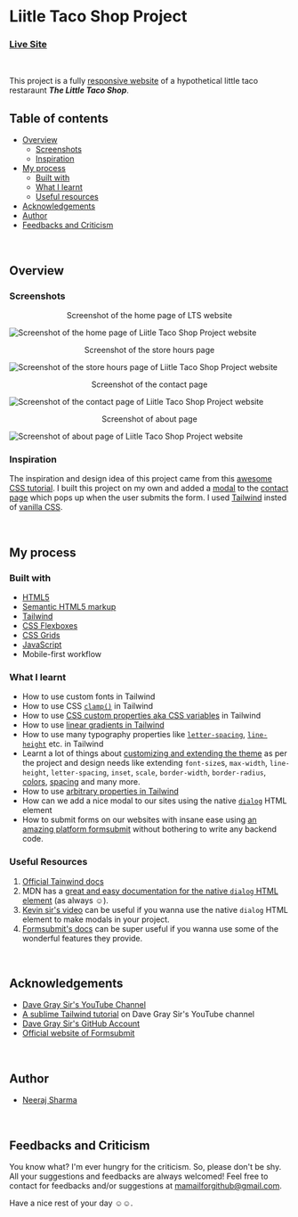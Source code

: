 # Liitle Taco Shop Project

### [Live Site]()
&nbsp;

This project is a fully [responsive website](https://en.wikipedia.org/wiki/Responsive_web_design) of a hypothetical little taco restaraunt _**The Little Taco Shop**_.

## Table of contents

- [Overview](#overview)
  - [Screenshots](#screenshots)
  - [Inspiration](#inspiration)
- [My process](#my-process)
  - [Built with](#built-with)
  - [What I learnt](#what-i-learnt)
  - [Useful resources](#useful-resources)
- [Acknowledgements](#acknowledgements)
- [Author](#author)
- [Feedbacks and Criticism](#feedbacks-and-criticism)

&nbsp;

## Overview

### Screenshots

<p align="center">Screenshot of the home page of LTS website</p>

![Screenshot of the home page of Liitle Taco Shop Project website](https://www.linkpicture.com/q/home_page_screenshot.png)

<p align="center">Screenshot of the store hours page</p>

![Screenshot of the store hours page of Liitle Taco Shop Project website](https://www.linkpicture.com/q/hours_page_screenshot.png)

<p align="center">Screenshot of the contact page</p>

![Screenshot of the contact page of Liitle Taco Shop Project website](https://www.linkpicture.com/q/contact_page_screenshot.png)

<p align="center">Screenshot of about page</p>

![Screenshot of about page of Liitle Taco Shop Project website](https://www.linkpicture.com/q/abt_page_screeshot.png)
&nbsp;

### Inspiration

The inspiration and design idea of this project came from this [awesome CSS tutorial](https://www.youtube.com/watch?v=n4R2E7O-Ngo). I built this project on my own and added a [modal](https://en.wikipedia.org/wiki/Modal_window) to the [contact page]() which pops up when the user submits the form. I used [Tailwind](https://en.wikipedia.org/wiki/Tailwind_CSS) insted of [vanilla CSS](https://en.wikipedia.org/wiki/CSS).

&nbsp;

## My process

### Built with

- [HTML5](https://en.wikipedia.org/wiki/HTML)
- [Semantic HTML5 markup](https://en.wikipedia.org/wiki/HTML#Semantic_HTML)
- [Tailwind](https://en.wikipedia.org/wiki/Tailwind_CSS)
- [CSS Flexboxes](https://en.wikipedia.org/wiki/CSS_Flexible_Box_Layout)
- [CSS Grids](https://en.wikipedia.org/wiki/CSS_grid_layout)
- [JavaScript](https://en.wikipedia.org/wiki/JavaScript)
- Mobile-first workflow

### What I learnt

- How to use custom fonts in Tailwind
- How to use CSS [`clamp()`](https://developer.mozilla.org/en-US/docs/Web/CSS/clamp) in Tailwind
- How to use [CSS custom properties aka CSS variables](https://developer.mozilla.org/en-US/docs/Web/CSS/Using_CSS_custom_properties) in Tailwind
- How to use [linear gradients in Tailwind](https://tailwindcss.com/docs/background-image)
- How to use many typography properties like [`letter-spacing`](https://tailwindcss.com/docs/letter-spacing), [`line-height`](https://tailwindcss.com/docs/line-height) etc. in Tailwind
- Learnt a lot of things about [customizing and extending the theme](https://tailwindcss.com/docs/theme) as per the project and design needs like extending `font-size`s, `max-width`, `line-height`, `letter-spacing`, `inset`, `scale`, `border-width`, `border-radius`, [colors](https://tailwindcss.com/docs/customizing-colors), [spacing](https://tailwindcss.com/docs/customizing-spacing) and many more.
- How to use [arbitrary properties in Tailwind](https://tailwindcss.com/docs/adding-custom-styles#arbitrary-properties)
- How can we add a nice modal to our sites using the native [`dialog`](https://developer.mozilla.org/en-US/docs/Web/HTML/Element/dialog) HTML element
- How to submit forms on our websites with insane ease using [an amazing platform formsubmit](https://formsubmit.co/) without bothering to write any backend code.

### Useful Resources

1. [Official Tainwind docs](https://tailwindcss.com/)
1. MDN has a [great and easy documentation for the native `dialog` HTML element](https://developer.mozilla.org/en-US/docs/Web/HTML/Element/dialog) (as always ☺️).
1. [Kevin sir's video](https://www.youtube.com/watch?v=TAB_v6yBXIE) can be useful if you wanna use the native `dialog` HTML element to make modals in your project.
1. [Formsubmit's docs](https://formsubmit.co/documentation) can be super useful if you wanna use some of the wonderful features they provide.

&nbsp;

## Acknowledgements

- [Dave Gray Sir's YouTube Channel](https://www.youtube.com/c/DaveGrayTeachesCode)
- [A sublime Tailwind tutorial](https://www.youtube.com/watch?v=lCxcTsOHrjo) on Dave Gray Sir's YouTube channel
- [Dave Gray Sir's GitHub Account](https://github.com/gitdagray) 
- [Official website of Formsubmit](https://formsubmit.co/)

&nbsp;

## Author

- [Neeraj Sharma](https://github.com/NeerajLoserSharma)

&nbsp;


## Feedbacks and Criticism

You know what? I'm ever hungry for the criticism. So, please don't be shy. All your suggestions and feedbacks are always welcomed! Feel free to contact for feedbacks and/or suggestions at mamailforgithub@gmail.com.

Have a nice rest of your day ☺️☺️.
